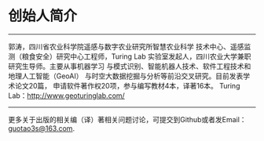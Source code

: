 # 创始人简介
---------------------------------------------
郭涛，四川省农业科学院遥感与数字农业研究所智慧农业科学
技术中心、遥感监测（粮食安全）研究中心工程师，Turing Lab
实验室发起人，四川农业大学兼职研究生导师。主要从事机器学习
与模式识别、智能机器人技术、软件工程技术和地理人工智能（GeoAI）
与时空大数据挖掘与分析等前沿交叉研究。目前发表学术论文20篇，
申请软件著作权20项，参与编写教材4本，译著16本。 
Turing Lab：http://www.geoturinglab.com/

-----------------------------------------------
更多关于出版的相关编（译）著相关问题讨论，可提交到Github或者发Email：guotao3s@163.com.
